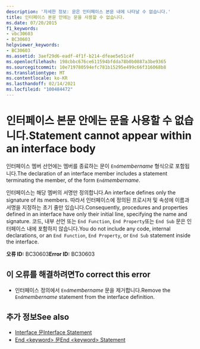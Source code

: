 ```yaml
---
description: '자세한 정보: 문은 인터페이스 본문 내에 나타날 수 없습니다.'
title: 인터페이스 본문 안에는 문을 사용할 수 없습니다.
ms.date: 07/20/2015
f1_keywords:
- vbc30603
- BC30603
helpviewer_keywords:
- BC30603
ms.assetid: 3aef29d6-eadf-4f1f-b214-dfeae5e51c4f
ms.openlocfilehash: 198cbbc676ce611594bfdda78b0b0887a3be9365
ms.sourcegitcommit: 10e719780594efc781b15295e499c66f316068b8
ms.translationtype: MT
ms.contentlocale: ko-KR
ms.lasthandoff: 02/14/2021
ms.locfileid: "100484472"
---
```

# <a name="statement-cannot-appear-within-an-interface-body"></a><span data-ttu-id="d070e-103">인터페이스 본문 안에는 문을 사용할 수 없습니다.</span><span class="sxs-lookup"><span data-stu-id="d070e-103">Statement cannot appear within an interface body</span></span>

<span data-ttu-id="d070e-104">인터페이스 멤버 선언에는 멤버를 종료하는 문이 `End`*membername* 형식으로 포함됩니다.</span><span class="sxs-lookup"><span data-stu-id="d070e-104">The declaration of an interface member includes a statement terminating the member, of the form `End`*membername*.</span></span>  
  
 <span data-ttu-id="d070e-105">인터페이스는 해당 멤버의 서명만 정의합니다.</span><span class="sxs-lookup"><span data-stu-id="d070e-105">An interface defines only the signature of its members.</span></span> <span data-ttu-id="d070e-106">따라서 인터페이스에 정의된 프로시저 및 속성에 이름과 서명을 지정하는 초기 줄만 있습니다.</span><span class="sxs-lookup"><span data-stu-id="d070e-106">Consequently, procedures and properties defined in an interface have only their initial line, specifying the name and signature.</span></span> <span data-ttu-id="d070e-107">코드, 내부 선언 또는 `End Function`, `End Property`또는 `End Sub` 문은 인터페이스 내에 포함하지 않습니다.</span><span class="sxs-lookup"><span data-stu-id="d070e-107">You do not include any code, internal declarations, or an `End Function`, `End Property`, or `End Sub` statement inside the interface.</span></span>  
  
 <span data-ttu-id="d070e-108">**오류 ID:** BC30603</span><span class="sxs-lookup"><span data-stu-id="d070e-108">**Error ID:** BC30603</span></span>  
  
## <a name="to-correct-this-error"></a><span data-ttu-id="d070e-109">이 오류를 해결하려면</span><span class="sxs-lookup"><span data-stu-id="d070e-109">To correct this error</span></span>  
  
- <span data-ttu-id="d070e-110">인터페이스 정의에서 `End`*membername* 문을 제거합니다.</span><span class="sxs-lookup"><span data-stu-id="d070e-110">Remove the `End`*membername* statement from the interface definition.</span></span>  
  
## <a name="see-also"></a><span data-ttu-id="d070e-111">추가 정보</span><span class="sxs-lookup"><span data-stu-id="d070e-111">See also</span></span>

- [<span data-ttu-id="d070e-112">Interface 문</span><span class="sxs-lookup"><span data-stu-id="d070e-112">Interface Statement</span></span>](../language-reference/statements/interface-statement.md)
- [<span data-ttu-id="d070e-113">End \<keyword> 문</span><span class="sxs-lookup"><span data-stu-id="d070e-113">End \<keyword> Statement</span></span>](../language-reference/statements/end-keyword-statement.md)
